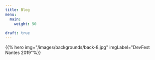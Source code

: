 ```yaml
---
title: Blog
menu:
  main:
    weight: 50
    
draft: true
---
```


{{% hero img="/images/backgrounds/back-8.jpg" imgLabel="DevFest Nantes 2019"%}}